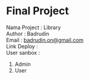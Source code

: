# Final Project

Nama Project : Library  
Author : Badrudin  
Email : badrudin.on@gmail.com  
Link Deploy :  
User sanbox :

1. Admin
2. User

